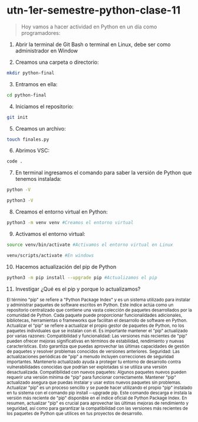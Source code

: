 # utn-1er-semestre-python-clase-11

> Hoy vamos a hacer actividad en Python en un día como programadores:

1. Abrir la terminal de Git Bash o terminal en Linux, debe ser como administrador en Window

2. Creamos una carpeta o directorio: 

```sh
mkdir python-final
```

3. Entramos en ella: 
```sh
cd python-final
```
4. Iniciamos el repositorio:
```sh
git init
```
5. Creamos un archivo:
```sh
touch finales.py
```
6. Abrimos VSC:
```sh
code .
```
7. En terminal ingresamos el comando para saber la versión de Python que tenemos instalada:
```sh
python -V

python3 -V
```
8. Creamos el entorno virtual en Python:
```sh
python3 -m venv venv #Creamos el entorno virtual
```
9. Activamos el entorno virtual:
```sh
source venv/bin/activate #Activamos el entorno virtual en Linux

venv/scripts/activate #En windows
```
10. Hacemos actualización del pip de Python
```sh
python3 -m pip install --upgrade pip #Actualizamos el pip
```
11. Investigar ¿Qué es el pip y porque lo actualizamos?
<sub>
El término "pip" se refiere a "Python Package Index" y es un sistema utilizado para instalar y administrar paquetes de software escritos en Python. Este índice actúa como un repositorio centralizado que contiene una vasta colección de paquetes desarrollados por la comunidad de Python. Cada paquete puede proporcionar funcionalidades adicionales, bibliotecas, herramientas o frameworks que facilitan el desarrollo de software en Python.
</sub>
<sub>
Actualizar el "pip" se refiere a actualizar el propio gestor de paquetes de Python, no los paquetes individuales que se instalan con él. Es importante mantener el "pip" actualizado por varias razones:
</sub>
<sub>
Compatibilidad y funcionalidad: Las versiones más recientes de "pip" pueden ofrecer mejoras significativas en términos de estabilidad, rendimiento y nuevas características. Esto garantiza que puedas aprovechar las últimas capacidades de gestión de paquetes y resolver problemas conocidos de versiones anteriores.
</sub>
<sub>
Seguridad: Las actualizaciones periódicas de "pip" a menudo incluyen correcciones de seguridad importantes. Mantenerlo actualizado ayuda a proteger tu entorno de desarrollo contra vulnerabilidades conocidas que podrían ser explotadas si se utiliza una versión desactualizada.
</sub>
<sub>
Compatibilidad con nuevos paquetes: Algunos paquetes nuevos pueden requerir una versión mínima de "pip" para funcionar correctamente. Mantener "pip" actualizado asegura que puedas instalar y usar estos nuevos paquetes sin problemas.
</sub>
<sub>
Actualizar "pip" es un proceso sencillo y se puede hacer utilizando el propio "pip" instalado en tu sistema con el comando pip install --upgrade pip. Este comando descarga e instala la versión más reciente de "pip" disponible en el índice oficial de Python Package Index.
</sub>
<sub>
En resumen, actualizar "pip" es crucial para aprovechar las últimas mejoras de rendimiento y seguridad, así como para garantizar la compatibilidad con las versiones más recientes de los paquetes de Python que utilices en tus proyectos de desarrollo.
</sub>